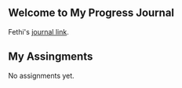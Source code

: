 ## Welcome to My Progress Journal

Fethi's [journal link](https://bu-ie-423.github.io/fall-23-fethikahvecioglu/).

## My Assingments

No assignments yet.
